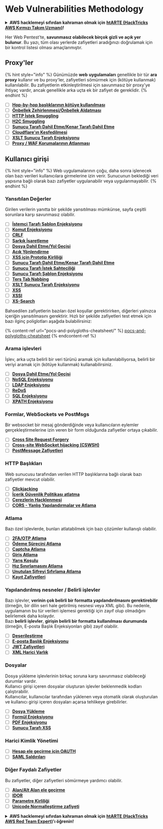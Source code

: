 # Web Vulnerabilities Methodology

<details>

<summary><strong>AWS hacklemeyi sıfırdan kahraman olmak için</strong> <a href="https://training.hacktricks.xyz/courses/arte"><strong>htARTE (HackTricks AWS Kırmızı Takım Uzmanı)</strong></a><strong>!</strong></summary>

HackTricks'ı desteklemenin diğer yolları:

* Şirketinizi HackTricks'te **reklamınızı görmek** veya **HackTricks'i PDF olarak indirmek** için [**ABONELİK PLANLARI**](https://github.com/sponsors/carlospolop)'na göz atın!
* [**Resmi PEASS & HackTricks ürünlerini**](https://peass.creator-spring.com) edinin
* [**PEASS Ailesi'ni**](https://opensea.io/collection/the-peass-family) keşfedin, özel [**NFT'lerimiz**](https://opensea.io/collection/the-peass-family) koleksiyonumuz
* 💬 [**Discord grubuna**](https://discord.gg/hRep4RUj7f) veya [**telegram grubuna**](https://t.me/peass) **katılın** veya **Twitter** 🐦 [**@carlospolopm**](https://twitter.com/hacktricks\_live)'u **takip edin**.
* **Hacking hilelerinizi** [**HackTricks**](https://github.com/carlospolop/hacktricks) ve [**HackTricks Cloud**](https://github.com/carlospolop/hacktricks-cloud) github depolarına **PR göndererek paylaşın**.

</details>

Her Web Pentest'te, **savunmasız olabilecek birçok gizli ve açık yer bulunur**. Bu yazı, tüm olası yerlerde zafiyetleri aradığınızı doğrulamak için bir kontrol listesi olması amaçlanmıştır.

## Proxy'ler

{% hint style="info" %}
Günümüzde **web** **uygulamaları** genellikle bir tür **ara** **proxy** kullanır ve bu proxy'ler, zafiyetleri sömürmek için (kötüye kullanmak) kullanılabilir. Bu zafiyetlerin etkinleştirilmesi için savunmasız bir proxy'ye ihtiyaç vardır, ancak genellikle arka uçta ek bir zafiyet de gereklidir.
{% endhint %}

* [ ] [**Hop-by-hop başlıklarının kötüye kullanılması**](abusing-hop-by-hop-headers.md)
* [ ] [**Önbellek Zehirlenmesi/Önbellek Aldatması**](cache-deception.md)
* [ ] [**HTTP İstek Smuggling**](http-request-smuggling/)
* [ ] [**H2C Smuggling**](h2c-smuggling.md)
* [ ] [**Sunucu Tarafı Dahil Etme/Kenar Tarafı Dahil Etme**](server-side-inclusion-edge-side-inclusion-injection.md)
* [ ] [**Cloudflare'ın Keşfedilmesi**](../network-services-pentesting/pentesting-web/uncovering-cloudflare.md)
* [ ] [**XSLT Sunucu Tarafı Enjeksiyonu**](xslt-server-side-injection-extensible-stylesheet-language-transformations.md)
* [ ] [**Proxy / WAF Korumalarının Atlanması**](proxy-waf-protections-bypass.md)

## **Kullanıcı girişi**

{% hint style="info" %}
Web uygulamalarının çoğu, daha sonra işlenecek olan bazı verileri kullanıcılara girmelerine izin verir. Sunucunun beklediği veri yapısına bağlı olarak bazı zafiyetler uygulanabilir veya uygulanmayabilir.
{% endhint %}

### **Yansıtılan Değerler**

Girilen verilerin yanıtta bir şekilde yansıtılması mümkünse, sayfa çeşitli sorunlara karşı savunmasız olabilir.

* [ ] [**İstemci Tarafı Şablon Enjeksiyonu**](client-side-template-injection-csti.md)
* [ ] [**Komut Enjeksiyonu**](command-injection.md)
* [ ] [**CRLF**](crlf-0d-0a.md)
* [ ] [**Sarkık İşaretleme**](dangling-markup-html-scriptless-injection/)
* [ ] [**Dosya Dahil Etme/Yol Geçişi**](file-inclusion/)
* [ ] [**Açık Yönlendirme**](open-redirect.md)
* [ ] [**XSS için Prototip Kirliliği**](deserialization/nodejs-proto-prototype-pollution/#client-side-prototype-pollution-to-xss)
* [ ] [**Sunucu Tarafı Dahil Etme/Kenar Tarafı Dahil Etme**](server-side-inclusion-edge-side-inclusion-injection.md)
* [ ] [**Sunucu Tarafı İstek Sahteciliği**](ssrf-server-side-request-forgery/)
* [ ] [**Sunucu Tarafı Şablon Enjeksiyonu**](ssti-server-side-template-injection/)
* [ ] [**Ters Tab Nabbing**](reverse-tab-nabbing.md)
* [ ] [**XSLT Sunucu Tarafı Enjeksiyonu**](xslt-server-side-injection-extensible-stylesheet-language-transformations.md)
* [ ] [**XSS**](xss-cross-site-scripting/)
* [ ] [**XSSI**](xssi-cross-site-script-inclusion.md)
* [ ] [**XS-Search**](xs-search/)

Bahsedilen zafiyetlerin bazıları özel koşullar gerektirirken, diğerleri yalnızca içeriğin yansıtılmasını gerektirir. Hızlı bir şekilde zafiyetleri test etmek için bazı ilginç poliglotları aşağıda bulabilirsiniz:

{% content-ref url="pocs-and-polygloths-cheatsheet/" %}
[pocs-and-polygloths-cheatsheet](pocs-and-polygloths-cheatsheet/)
{% endcontent-ref %}

### **Arama işlevleri**

İşlev, arka uçta belirli bir veri türünü aramak için kullanılabiliyorsa, belirli bir veriyi aramak için (kötüye kullanmak) kullanabilirsiniz.

* [ ] [**Dosya Dahil Etme/Yol Geçişi**](file-inclusion/)
* [ ] [**NoSQL Enjeksiyonu**](nosql-injection.md)
* [ ] [**LDAP Enjeksiyonu**](ldap-injection.md)
* [ ] [**ReDoS**](regular-expression-denial-of-service-redos.md)
* [ ] [**SQL Enjeksiyonu**](sql-injection/)
* [ ] [**XPATH Enjeksiyonu**](xpath-injection.md)

### **Formlar, WebSockets ve PostMsgs**

Bir websocket bir mesaj gönderdiğinde veya kullanıcıların eylemler gerçekleştirmelerine izin veren bir form olduğunda zafiyetler ortaya çıkabilir.

* [ ] [**Cross Site Request Forgery**](csrf-cross-site-request-forgery.md)
* [ ] [**Cross-site WebSocket hijacking (CSWSH)**](websocket-attacks.md)
* [ ] [**PostMessage Zafiyetleri**](postmessage-vulnerabilities/)

### **HTTP Başlıkları**

Web sunucusu tarafından verilen HTTP başlıklarına bağlı olarak bazı zafiyetler mevcut olabilir.

* [ ] [**Clickjacking**](clickjacking.md)
* [ ] [**İçerik Güvenlik Politikası atlatma**](content-security-policy-csp-bypass/)
* [ ] [**Çerezlerin Hacklenmesi**](hacking-with-cookies/)
* [ ] [**CORS - Yanlış Yapılandırmalar ve Atlama**](cors-bypass.md)

### **Atlama**

Bazı özel işlevlerde, bunları atlatabilmek için bazı çözümler kullanışlı olabilir.

* [ ] [**2FA/OTP Atlama**](2fa-bypass.md)
* [ ] [**Ödeme Sürecini Atlama**](bypass-payment-process.md)
* [ ] [**Captcha Atlama**](captcha-bypass.md)
* [ ] [**Giriş Atlama**](login-bypass/)
* [ ] [**Yarış Koşulu**](race-condition.md)
* [ ] [**Hız Sınırlamasını Atlama**](rate-limit-bypass.md)
* [ ] [**Unutulan Şifreyi Sıfırlama Atlama**](reset-password.md)
* [ ] [**Kayıt Zafiyetleri**](registration-vulnerabilities.md)

### **Yapılandırılmış nesneler / Belirli işlevler**

Bazı işlevler, **verinin çok belirli bir formatta yapılandırılmasını gerektirebilir** (örneğin, bir dilin seri hale getirilmiş nesnesi veya XML gibi). Bu nedenle, uygulamanın bu tür verileri işlemesi gerektiği için zayıf olup olmadığını belirlemek daha kolaydır.\
Bazı **belirli işlevler**, **girişin belirli bir formatta kullanılması durumunda** (örneğin, E-posta Başlık Enjeksiyonları gibi) zayıf olabilir.

* [ ] [**Deserileştirme**](deserialization/)
* [ ] [**E-posta Başlık Enjeksiyonu**](email-injections.md)
* [ ] [**JWT Zafiyetleri**](hacking-jwt-json-web-tokens.md)
* [ ] [**XML Harici Varlık**](xxe-xee-xml-external-entity.md)

### Dosyalar

Dosya yükleme işlevlerinin birkaç soruna karşı savunmasız olabileceği durumlar vardır.\
Kullanıcı girişi içeren dosyalar oluşturan işlevler beklenmedik kodları çalıştırabilir.\
Kullanıcılar, kullanıcılar tarafından yüklenen veya otomatik olarak oluşturulan ve kullanıcı girişi içeren dosyaları açarsa tehlikeye girebilirler.

* [ ] [**Dosya Yükleme**](file-upload/)
* [ ] [**Formül Enjeksiyonu**](formula-csv-doc-latex-ghostscript-injection.md)
* [ ] [**PDF Enjeksiyonu**](xss-cross-site-scripting/pdf-injection.md)
* [ ] [**Sunucu Tarafı XSS**](xss-cross-site-scripting/server-side-xss-dynamic-pdf.md)

### **Harici Kimlik Yönetimi**

* [ ] [**Hesap ele geçirme için OAUTH**](oauth-to-account-takeover.md)
* [ ] [**SAML Saldırıları**](saml-attacks/)

### **Diğer Faydalı Zafiyetler**

Bu zafiyetler, diğer zafiyetleri sömürmeye yardımcı olabilir.

* [ ] [**Alan/Alt Alan ele geçirme**](domain-subdomain-takeover.md)
* [ ] [**IDOR**](idor.md)
* [ ] [**Parametre Kirliliği**](parameter-pollution.md)
* [ ] [**Unicode Normalleştirme zafiyeti**](unicode-injection/)

<details>

<summary><strong>AWS hacklemeyi sıfırdan kahraman olmak için</strong> <a href="https://training.hacktricks.xyz/courses/arte"><strong>htARTE (HackTricks AWS Red Team Expert)</strong></a><strong>'ı öğrenin!</strong></summary>

HackTricks'i desteklemenin diğer yolları:

* Şirketinizi HackTricks'te **reklamınızı görmek** veya HackTricks'i **PDF olarak indirmek** için [**ABONELİK PLANLARI**](https://github.com/sponsors/carlospolop)'na göz atın!
* [**Resmi PEASS & HackTricks ürünlerini**](https://peass.creator-spring.com) edinin
* [**The PEASS Ailesi'ni**](https://opensea.io/collection/the-peass-family) keşfedin, özel [**NFT'lerimizden**](https://opensea.io/collection/the-peass-family) oluşan koleksiyonumuz
* 💬 [**Discord grubuna**](https://discord.gg/hRep4RUj7f) veya [**telegram grubuna**](https://t.me/peass) **katılın** veya bizi **Twitter** 🐦 [**@carlospolopm**](https://twitter.com/hacktricks\_live)**'da takip edin**.
* **Hacking hilelerinizi paylaşarak** [**HackTricks**](https://github.com/carlospolop/hacktricks) ve [**HackTricks Cloud**](https://github.com/carlospolop/hacktricks-cloud) github depolarına **PR göndererek** katkıda bulunun.

</details>
